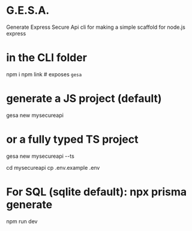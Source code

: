 # G.E.S.A.
Generate Express Secure Api cli for making a simple scaffold for node.js express


# in the CLI folder
npm i
npm link      # exposes `gesa`

# generate a JS project (default)
gesa new mysecureapi

# or a fully typed TS project
gesa new mysecureapi --ts

cd mysecureapi
cp .env.example .env
# For SQL (sqlite default): npx prisma generate
npm run dev
